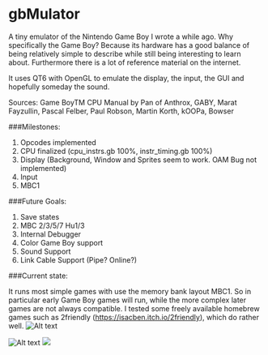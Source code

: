 # gbMulator
A tiny emulator of the Nintendo Game Boy I wrote a while ago. Why specifically the Game Boy? Because its hardware has a good balance of being relatively simple to describe while still being interesting to learn about. Furthermore there is a lot of reference material on the internet.

It uses QT6 with OpenGL to emulate the display, the input, the GUI and hopefully someday the sound.

Sources: Game BoyTM CPU Manual by Pan of Anthrox, GABY, Marat Fayzullin, Pascal Felber, Paul Robson, Martin Korth, kOOPa, Bowser

###Milestones:

1. Opcodes implemented
2. CPU finalized (cpu_instrs.gb 100%, instr_timing.gb 100%)
3. Display (Background, Window and Sprites seem to work. OAM Bug not implemented)
4. Input
5. MBC1

###Future Goals:

1. Save states
2. MBC 2/3/5/7 Hu1/3
3. Internal Debugger 
4. Color Game Boy support 
6. Sound Support
7. Link Cable Support (Pipe? Online?)

###Current state:

It runs most simple games with use the memory bank layout MBC1. So in particular early Game Boy games will run, while the more complex later games are not always compatible. I tested some freely available homebrew games such as 2friendly (https://isacben.itch.io/2friendly), which do rather well.
![Alt text](https://github.com/denengelbert/gbMulator/blob/master/img/title.png?raw=true)

![Alt text](https://github.com/denengelbert/gbMulator/blob/master/img/gameplay.png?raw=true)
  <img src="https://github.com/denengelbert/gbMulator/blob/master/img/gameplay.png?raw=true">

